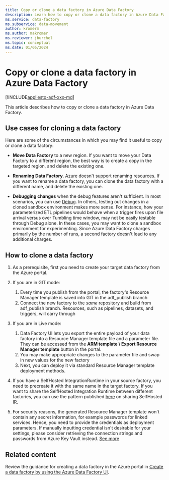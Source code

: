 ```yaml
---
title: Copy or clone a data factory in Azure Data Factory 
description: Learn how to copy or clone a data factory in Azure Data Factory
ms.service: data-factory
ms.subservice: data-movement
author: kromerm
ms.author: makromer
ms.reviewer: jburchel
ms.topic: conceptual
ms.date: 01/05/2024
---
```


# Copy or clone a data factory in Azure Data Factory

[!INCLUDE[appliesto-adf-xxx-md](includes/appliesto-adf-xxx-md.md)]

This article describes how to copy or clone a data factory in Azure Data Factory.

## Use cases for cloning a data factory

Here are some of the circumstances in which you may find it useful to copy or clone a data factory:

- **Move Data Factory** to a new region. If you want to move your Data Factory to a different region, the best way is to create a copy in the targeted region, and delete the existing one.

- **Renaming Data Factory**. Azure doesn't support renaming resources. If you want to rename a data factory, you can clone the data factory with a different name, and delete the existing one.

- **Debugging changes** when the debug features aren't sufficient. In most scenarios, you can use [Debug](iterative-development-debugging.md). In others, testing out changes in a cloned sandbox environment makes more sense. For instance, how your parameterized ETL pipelines would behave when a trigger fires upon file arrival versus over Tumbling time window, may not be easily testable through Debug alone. In these cases, you may want to clone a sandbox environment for experimenting. Since Azure Data Factory charges primarily by the number of runs, a second factory doesn't lead to any additional charges.

## How to clone a data factory

1. As a prerequisite, first you need to create your target data factory from the Azure portal.

1. If you are in GIT mode:
    1. Every time you publish from the portal, the factory's Resource Manager template is saved into GIT in the adf\_publish branch
    1. Connect the new factory to the _same_ repository and build from adf\_publish branch. Resources, such as pipelines, datasets, and triggers, will carry through

1. If you are in Live mode:
    1. Data Factory UI lets you export the entire payload of your data factory into a Resource Manager template file and a parameter file. They can be accessed from the **ARM template \ Export Resource Manager template** button in the portal.
    1. You may make appropriate changes to the parameter file and swap in new values for the new factory
    1. Next, you can deploy it via standard Resource Manager template deployment methods.

1. If you have a SelfHosted IntegrationRuntime in your source factory, you need to precreate it with the same name in the target factory. If you want to share the SelfHosted Integration Runtime between different factories, you can use the pattern published [here](create-shared-self-hosted-integration-runtime-powershell.md) on sharing SelfHosted IR.

1. For security reasons, the generated Resource Manager template won't contain any secret information, for example passwords for linked services. Hence, you need to provide the credentials as deployment parameters. If manually inputting credential isn't desirable for your settings, please consider retrieving the connection strings and passwords from Azure Key Vault instead. [See more](store-credentials-in-key-vault.md)

## Related content

Review the guidance for creating a data factory in the Azure portal in [Create a data factory by using the Azure Data Factory UI](quickstart-create-data-factory-portal.md).
